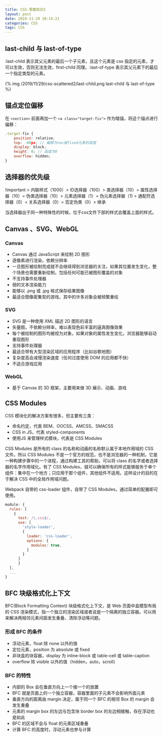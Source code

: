 ```yaml
---
title: CSS-零散知识2
layout: post
date: 2019-11-29 10:14:21
categories: CSS
tags: CSS
---
```


## last-child 与 last-of-type

:last-child 表示其父元素的最后一个子元素，且这个元素是 css 指定的元素，才可以生效，否则无法生效，first-child 同理。:last-of-type 表示其父元素下的最后一个指定类型的元素。

{% img /2019/11/29/css-scattered2/last-child.png last-child 与 last-of-type %}

## 锚点定位偏移

在 `<section>` 前面再加一个 `<a class="target-fix">` 作为暗锚，将这个锚点进行偏移：

```js
.target-fix {
    position: relative;
    top: -60px; // 偏移为nav被fixed元素的高度
    display: block;
    height: 0; // 高度为0
    overflow: hidden;
}
```

## 选择器的优先级

!important > 内联样式（1000）> ID选择器（100）> 类选择器（10）= 属性选择器（10）= 伪类选择器（10）> 元素选择器（1）= 伪元素选择器（1) > 通配符选择器（0）= 关系选择器（0）= 否定伪类（0）> 继承

当选择器出于同一种特殊性的时候，位于css文件下部的样式会覆盖上面的样式。

## Canvas 、SVG、WebGL

### Canvas

- Canvas 通过 JavaScript 来绘制 2D 图形
- 逐像素进行渲染，依赖分辨率
- 一旦图形被绘制完成就不会继续得到浏览器的关注，如果其位置发生变化，整个场景也需要重新绘制，包括任何可能已被图形覆盖的对象
- 不支持事件处理器
- 弱的文本渲染能力
- 能够以 .png 或 .jpg 格式保存结果图像
- 最适合图像密集型的游戏，其中的许多对象会被频繁重绘

### SVG

- SVG 是一种使用 XML 描述 2D 图形的语言
- 矢量图，不依赖分辨率，难以表现色彩丰富的逼真图像效果
- 每个被绘制的图形均被视为对象，如果对象的属性发生变化，浏览器能够自动重现图形
- 支持事件处理器
- 最适合带有大型渲染区域的应用程序（比如谷歌地图）
- 复杂度高会减慢渲染速度（任何过度使用 DOM 的应用都不快）
- 不适合游戏应用

### WebGL

- 基于 Canvas 的 3D 框架，主要用来做 3D 展示、动画、游戏

## CSS Modules

CSS 模块化的解决方案有很多，但主要有三类：

- 命名约定，代表 BEM、OOCSS、AMCSS、SMACSS
- CSS in JS，代表 styled-components
- 使用JS 来管理样式模块，代表是 CSS Modules

CSS Modules 是所有的 class 的名称和动画的名称默认属于本地作用域的 CSS 文件。所以 CSS Modules 不是一个官方的规范，也不是浏览器的一种机制，它是一种构建步骤中的一个进程，通过构建工具的帮助，可以将 class 的名字或者选择器的名字作用域化。有了 CSS Modules，就可以确保所有的样式能够服务于单个组件：集中在一个地方；只应用于那个组件，其他组件不适用。这样设计的目的在于解决 CSS 中的全局作用域问题。

Webpack 自带的 css-loader 组件，自带了 CSS Modules，通过简单的配置即可使用。

```javascript
module: {
  rules: [
    {
      test: /\.css$/,
      use: [
        'style-loader',
        {
          loader: 'css-loader',
          options: {
            modules: true,
          }
        }
      ]
      }
  ],
  ...
}
```

## BFC 块级格式化上下文

BFC(Block Formatting Context) 块级格式化上下文，是 Web 页面中盒模型布局的 CSS 渲染模式，指一个独立的渲染区域或者说是一个隔离的独立容器。可以用来解决两相邻元素间距发生重叠、清除浮动等问题。

### 形成 BFC 的条件

- 浮动元素，float 除 none 以外的值
- 定位元素，position 为 absolute 或 fixed
- 非块盒的块容器，display 为 inline-block 或 table-cell 或 table-caption
- overflow 除 visible 以外的值（hidden，auto，scroll)

### BFC 的特性

- 内部的 Box 会在垂直方向上一个接一个的放置
- BFC 就是页面上的一个独立容器，容器里面的子元素不会影响外面元素
- 垂直方向的距离由 margin 决定，属于同一个 BFC 的相邻 Box 的 margin 会发生重叠
- 元素的 margin box 的左边与包含块 border box 的左边相接触，存在浮动也是如此
- BFC 的区域不会与 float 的元素区域重叠
- 计算 BFC 的高度时，浮动元素也参与计算
